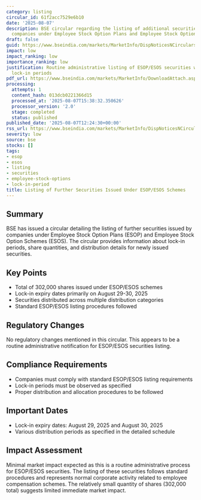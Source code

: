 ```yaml
---
category: listing
circular_id: 61f2acc7529e6b10
date: '2025-08-07'
description: BSE circular regarding the listing of additional securities issued by
  companies under Employee Stock Option Plans and Employee Stock Option Schemes.
draft: false
guid: https://www.bseindia.com/markets/MarketInfo/DispNoticesNCirculars.aspx?Noticeid={99159444-E190-465B-BDF7-01BF1D3A032C}&noticeno=20250807-34&dt=08/07/2025&icount=34&totcount=68&flag=0
impact: low
impact_ranking: low
importance_ranking: low
justification: Routine administrative listing of ESOP/ESOS securities with standard
  lock-in periods
pdf_url: https://www.bseindia.com/markets/MarketInfo/DownloadAttach.aspx?id=20250807-34&attachedId=4cd55cc8-5c7c-409b-8773-8dd5c100ea67
processing:
  attempts: 1
  content_hash: 013dcb0221366d15
  processed_at: '2025-08-07T15:38:32.350626'
  processor_version: '2.0'
  stage: completed
  status: published
published_date: '2025-08-07T12:24:30+00:00'
rss_url: https://www.bseindia.com/markets/MarketInfo/DispNoticesNCirculars.aspx?Noticeid={99159444-E190-465B-BDF7-01BF1D3A032C}&noticeno=20250807-34&dt=08/07/2025&icount=34&totcount=68&flag=0
severity: low
source: bse
stocks: []
tags:
- esop
- esos
- listing
- securities
- employee-stock-options
- lock-in-period
title: Listing of Further Securities Issued Under ESOP/ESOS Schemes
---
```


## Summary

BSE has issued a circular detailing the listing of further securities issued by companies under Employee Stock Option Plans (ESOP) and Employee Stock Option Schemes (ESOS). The circular provides information about lock-in periods, share quantities, and distribution details for newly issued securities.

## Key Points

- Total of 302,000 shares issued under ESOP/ESOS schemes
- Lock-in expiry dates primarily on August 29-30, 2025
- Securities distributed across multiple distribution categories
- Standard ESOP/ESOS listing procedures followed

## Regulatory Changes

No regulatory changes mentioned in this circular. This appears to be a routine administrative notification for ESOP/ESOS securities listing.

## Compliance Requirements

- Companies must comply with standard ESOP/ESOS listing requirements
- Lock-in periods must be observed as specified
- Proper distribution and allocation procedures to be followed

## Important Dates

- Lock-in expiry dates: August 29, 2025 and August 30, 2025
- Various distribution periods as specified in the detailed schedule

## Impact Assessment

Minimal market impact expected as this is a routine administrative process for ESOP/ESOS securities. The listing of these securities follows standard procedures and represents normal corporate activity related to employee compensation schemes. The relatively small quantity of shares (302,000 total) suggests limited immediate market impact.